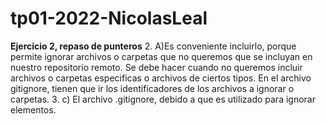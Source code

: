 # tp01-2022-NicolasLeal
**Ejercicio 2, repaso de punteros**
 2. A)Es conveniente incluirlo, porque permite ignorar archivos o carpetas que no queremos que se incluyan en nuestro repositorio remoto. Se debe hacer cuando no queremos incluir archivos o carpetas especificas o archivos de ciertos tipos. En el archivo gitignore, tienen que ir los identificadores de los archivos a ignorar o carpetas.
 3. c) El archivo .gitignore, debido a que es utilizado para ignorar elementos.

